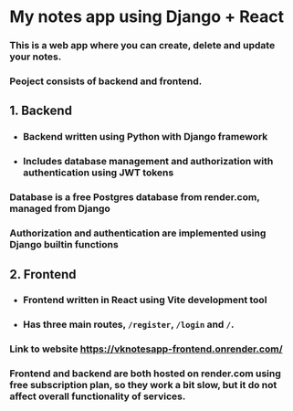 # My notes app using Django + React

### This is a web app where you can create, delete and update your notes.

### Peoject consists of backend and frontend.

## 1. Backend
- ### Backend written using Python with Django framework
- ### Includes database management and authorization with authentication using JWT tokens
### Database is a free Postgres database from render.com, managed from Django
### Authorization and authentication are implemented using Django builtin functions


## 2. Frontend
- ### Frontend written in React using Vite development tool
- ### Has three main routes, `/register`, `/login` and `/`.

### Link to website https://vknotesapp-frontend.onrender.com/
### Frontend and backend are both hosted on render.com using free subscription plan, so they work a bit slow, but it do not affect overall functionality of services.

